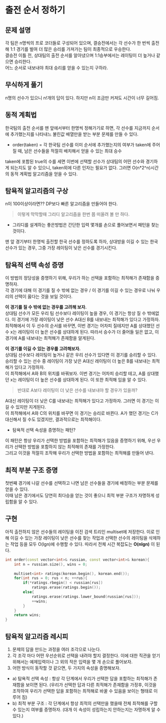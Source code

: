 # 출전 순서 정하기
## 문제 설명
각 팀은 n명씩의 프로 코더들로 구성되어 있으며, 결승전에서는 각 선수가 한 번씩 출전해 1:1 경기를 벌여 더 많은 승리를 가져가는 팀이 최종적으로 우승한다.  
결승전 이틀 전, 상대팀의 출전 순서를 알아냈으며 1:1승부에서는 레이팅이 더 높거나 같으면 승리한다.  
어느 순서로 내보내야 최대 승리를 얻을 수 있는지 구하라.

## 무식하게 풀기
n명의 선수가 있으니 n!개의 답이 있다. 하지만 n이 조금만 커져도 시간이 너무 길어짐.

## 동적 계획법
한국팀의 출전 순서를 맨 앞에서부터 한명씩 정해가기로 하면, 각 선수를 지금까지 순서에 추가했는지를 나타내느 불린값 배열만을 받는 부분 문제를 만들 수 있다.
- order(taken) = 각 한국팀 선수를 이미 순서에 추가했는지의 여부가 taken에 주어질 때, 남은 선수들을 적절히 배치해서 얻을 수 있는 최대 승수

taken에 포함된 true의 수를 세면 이번에 선택할 선수가 상대팀의 어떤 선수와 경기하게 되는지도 알 수 있으니, taken외에 다른 인자는 필요가 없다. 그러면 O(n*2^n)시간의 동적 계획법 알고리즘을 얻을 수 있다.

## 탐욕적 알고리즘의 구상
n이 100이상이라면?? DP보다 빠른 알고리즘을 만들어야 한다.  
> 이렇게 막막할때 그리디 알고리즘을 한번 쯤 떠올려 볼 만 하다.

- 그리디를 설계하는 좋은방법은 간단한 입력 몇개를 손으로 풀어보면서 패턴을 찾는것이다.

맨 앞 경기부터 한명씩 출전할 한국 선수를 정하도록 하자, 상대방을 이길 수 있는 한국 선수가 있는 경우, 그중 가장 레이팅이 낮은 선수를 경기시킨다.  

## 탐욕적 선택 속성 증명
이 방법의 정당성을 증명하기 위해, 우리가 하는 선택을 포함하는 최적해가 존재함을 증명하자.  
각 경기에 대해 이 경기를 질 수 밖에 없는 경우 / 이 경기를 이길 수 있는 경우로 나눠 우리의 선택이 옳다는 것을 보일 것이다.    

__이 경기를 질 수 밖에 없는 경우를 고려해 보자.__  
상대팀 선수가 모든 우리 팀 선수보다 레이팅이 높을 경우, 이 경기는 항상 질 수 밖에없다. 
이 경기에 가장 레이팅이 낮은 선수 A대신 B를 내보내는 최적해가 있다고 가정하자. 최적해에서 이 두 선수의 순서를 바꾸면, 이번 경기는 어차피 질테지만 A를 상대했던 선수 x는 레이팅이 더 높은 선수를 상대하게 된다. 따라서 승수가 더 줄어들 일은 없고, 이 경기에 A를 내보내는 최적해가 존재함을 알게된다.  

__이 경기를 이길 수 있는 경우를 고려해보자.__  
상대팀 선수보다 레이팅이 높거나 같은 우리 선수가 있다면 이 경기를 승리할 수 있다.  
승리할 수 있는 선수 중 레이팅이 가장 낮은 A대신 레이팅이 더 높은 B를 내보내는 최적해가 있다고 가정하자.  
이 최적해에서 A와 B의 위치를 바꿔보자. 이번 경기는 어차피 승리할 테고, A를 상대했던 x는 레이팅이 더 높은 선수를 상대하게 된다. 이 또한 최적해 임을 알 수 있다.  
> 반대로 A보다 레이팅이 더 낮은 선수를 내보내야 할 경우가 있을까?

A대신 레이팅이 더 낮은 C를 내보내는 최적해가 있다고 가정하자. 그러면 이 경기는 이길 수 있지만 지게된다.  
이 최적해에서 A와 C의 위치를 바꾸면 이 경기는 승리로 바뀐다. A가 했던 경기는 C가 대신해서 질 수도 있겠지만, 결과적으로는 최적해이다.  

- 탐욕적 선택 속성을 증명하는 패턴?

이 패턴은 항상 우리가 선택한 방법을 포함하는 최적해가 있음을 증명하기 위해, 우선 우리가 선택한 방법을 포함하지 않는 최적해의 존재를 가정한다.  
그리고 이것을 적절히 조작해 우리가 선택한 방법을 포함하는 최적해를 만들어 낸다. 

## 최적 부분 구조 증명
첫번째 경기에 나갈 선수를 선택하고 나면 남은 선수들을 경기에 배정하는 부분 문제를 얻을 수 있다.  
이때 남은 경기에서도 당연히 최다승을 얻는 것이 좋으니 최적 부분 구조가 자명하게 성립함을 알 수 있다.

## 구현 
아직 출전하지 않은 선수들의 레이팅을 이진 검색 트리인 multiset<int>에 저장한다. 이로 인해 이길 수 있는 가장 레이팅이 낮은 선수를 찾는 작업과 선택한 선수의 레이팅을 삭제하는 작업 등을 모두 O(lgn)에 수행할 수 있다. 따라서 전체 시간 복잡도는 __O(nlgn)__ 이 된다.

```cpp
int order(const vector<int>& russian, const vector<int>& korean){
    int n = russian.size(), wins = 0;
    
    multiset<int> ratings(korean.begin(), korean.end());
    for(int rus = 0; rus < n; ++rus){
        if(*ratings.rbegin() < russian[rus])
            ratings.erase(ratings.begin());
        else{
            ratings.erase(ratings.lower_bound(russian[rus]));
            ++wins;
        }
    }
    return wins;
}
```
## 탐욕적 알고리즘 레시피
1. 문제의 답을 만드는 과정을 여러 조각으로 나눈다.
2. 각 조각 마다 어떤 우선순위로 선택을 내려야 할지 결정한다. 이에 대한 직관을 얻기 위해서는 예제입력이나 그 외의 작은 입력을 몇 개 손으로 풀어보자.
3. 어떤 방식이 동작할 것 같으면, 두 가지의 속성을 증명해보자.
- a) 탐욕적 선택 속성 : 항상 각 단계에서 우리가 선택한 답을 포함하는 최적해가 존재함을 보이면 된다. (우리가 선택한 답과 다른 최적해가 존재함을 가정후, 이것을 조작하여 우리가 선택한 답을 포함하는 최적해로 바꿀 수 있음을 보이는 형태로 이루어 짐)
- b) 최적 부분 구조 : 각 단계에서 항상 최적의 선택만을 했을때 전체 최적해를 구할 수 있는지 여부를 증명하자. (대개 이 속성이 성립하는지 안하는지는 자명하게 알 수 있다.) 
